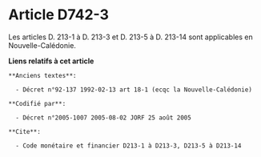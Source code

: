 # Article D742-3

Les articles D. 213-1 à D. 213-3 et D. 213-5 à D. 213-14 sont applicables en Nouvelle-Calédonie.

**Liens relatifs à cet article**

	**Anciens textes**:

	  - Décret n°92-137 1992-02-13 art 18-1 (ecqc la Nouvelle-Calédonie)

	**Codifié par**:

	  - Décret n°2005-1007 2005-08-02 JORF 25 août 2005

	**Cite**:

	  - Code monétaire et financier D213-1 à D213-3, D213-5 à D213-14
